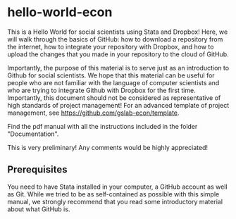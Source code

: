 # hello-world-econ
This is a Hello World for social scientists using Stata and Dropbox! Here, we will walk through the basics of GitHub: how to download a repository from the internet, how to integrate your repository with Dropbox, and how to upload the changes that you made in your repository to the cloud of GitHub.

Importantly, the purpose of this material is to serve just as an introduction to Github for social scientists. We hope that this material can be useful for people who are not familiar with the language of computer scientists and who are trying to integrate Github with Dropbox for the first time. Importantly, this document should not be considered as representative of high standards of project management! For an advanced template of project management, see https://github.com/gslab-econ/template. 

Find the pdf manual with all the instructions included in the folder "Documentation".

This is very preliminary! Any comments would be highly appreciated!

## Prerequisites

You need to have Stata installed in your computer, a GitHub account as well as Git. While we tried to be as self-contained as possible with this simple manual, we strongly recommend that you read some introductory material about what GitHub is.
